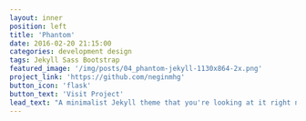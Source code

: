 ```yaml
---
layout: inner
position: left
title: 'Phantom'
date: 2016-02-20 21:15:00
categories: development design
tags: Jekyll Sass Bootstrap
featured_image: '/img/posts/04_phantom-jekyll-1130x864-2x.png'
project_link: 'https://github.com/neginmhg'
button_icon: 'flask'
button_text: 'Visit Project'
lead_text: "A minimalist Jekyll theme that you're looking at it right now"
---
```

